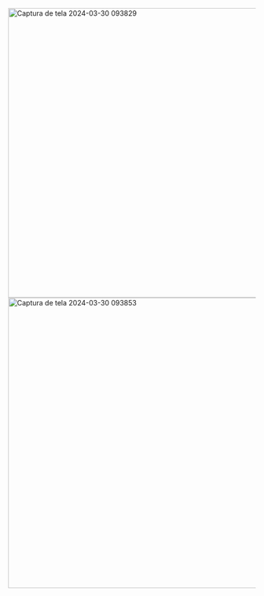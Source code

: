 <img width="590" alt="Captura de tela 2024-03-30 093829" src="https://github.com/gasilsantos/Desafio_Bootcamp_Data_Analytics/assets/102256288/efe8bc89-cf54-48ba-9955-6dadd3f1c346">
<img width="592" alt="Captura de tela 2024-03-30 093853" src="https://github.com/gasilsantos/Desafio_Bootcamp_Data_Analytics/assets/102256288/2109e6c2-9221-41d8-9341-f28ab64a9c4a">
